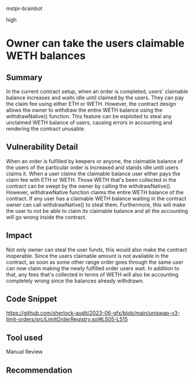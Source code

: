 mstpr-brainbot

high

# Owner can take the users claimable WETH balances

## Summary
In the current contract setup, when an order is completed, users' claimable balance increases and waits idle until claimed by the users. They can pay the claim fee using either ETH or WETH. However, the contract design allows the owner to withdraw the entire WETH balance using the withdrawNative() function. This feature can be exploited to steal any unclaimed WETH balance of users, causing errors in accounting and rendering the contract unusable.
## Vulnerability Detail
When an order is fulfilled by keepers or anyone, the claimable balance of the users of the particular order is increased and stands idle until users claims it. When a user claims the claimable balance user either pays the claim fee with ETH or WETH. Those WETH that's been collected in the contract can be swept by the owner by calling the withdrawNative(). However, withdrawNative function claims the entire WETH balance of the contract. If any user has a claimable WETH balance waiting in the contract owner can call withdrawNative() to steal them. Furthermore, this will make the user to not be able to claim its claimable balance and all the accounting will go wrong inside the contract. 
## Impact
Not only owner can steal the user funds, this would also make the contract inoperable. Since the users claimable amount is not available in the contract, as soon as some other range order goes through the same user can now claim making the newly fulfilled order users wait. In addition to that, any fees that's collected in terms of WETH will also be accounting completely wrong since the balances already withdrawn.
## Code Snippet
https://github.com/sherlock-audit/2023-06-gfx/blob/main/uniswap-v3-limit-orders/src/LimitOrderRegistry.sol#L505-L515
## Tool used

Manual Review

## Recommendation
